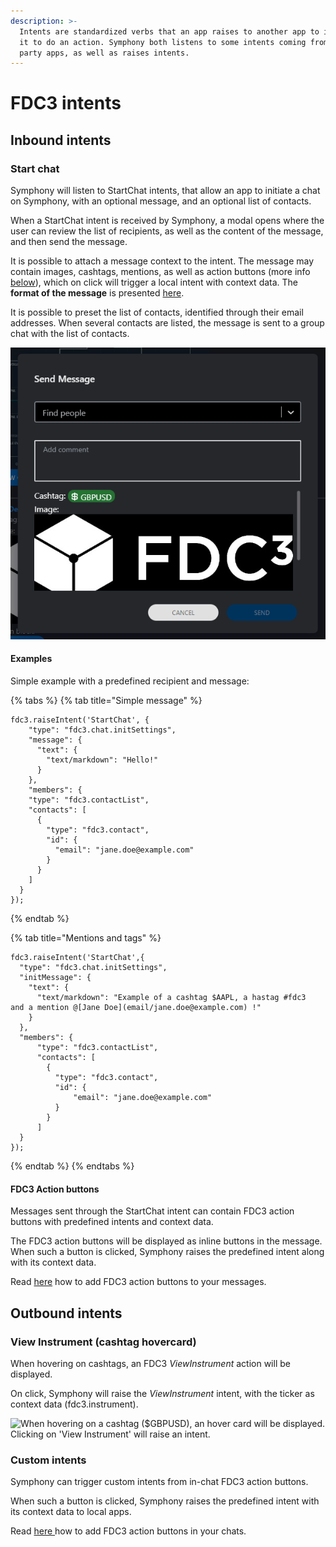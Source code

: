 ```yaml
---
description: >-
  Intents are standardized verbs that an app raises to another app to instruct
  it to do an action. Symphony both listens to some intents coming from third
  party apps, as well as raises intents.
---
```


# FDC3 intents

## Inbound intents

### Start chat

Symphony will listen to StartChat intents, that allow an app to initiate a chat on Symphony, with an optional message, and an optional list of contacts.&#x20;

When a StartChat intent is received by Symphony, a modal opens where the user can review the list of recipients, as well as the content of the message, and then send the message.

It is possible to attach a message context to the intent. The message may contain images, cashtags, mentions, as well as action buttons (more info [below](./#fdc3-action-buttons)), which on click will trigger a local intent with context data. The **format of the message** is presented [here](message-format.md).

It is possible to preset the list of contacts, identified through their email addresses. When several contacts are listed, the message is sent to a group chat with the list of contacts.

![When receiving a StartChat intent, Symphony will display a modal dialog with the message content.](<../../../.gitbook/assets/image (4).png>)

#### Examples

Simple example with a predefined recipient and message:

{% tabs %}
{% tab title="Simple message" %}
```
fdc3.raiseIntent('StartChat', {
    "type": "fdc3.chat.initSettings",
    "message": {
      "text": {
        "text/markdown": "Hello!"
      }
    },
    "members": {
    "type": "fdc3.contactList",
    "contacts": [
      {
        "type": "fdc3.contact",
        "id": {
          "email": "jane.doe@example.com"
        }
      }
    ]
  }
});
```
{% endtab %}

{% tab title="Mentions and tags" %}
```
fdc3.raiseIntent('StartChat',{
  "type": "fdc3.chat.initSettings",
  "initMessage": {
    "text": {
      "text/markdown": "Example of a cashtag $AAPL, a hastag #fdc3  and a mention @[Jane Doe](email/jane.doe@example.com) !"
    }
  },
  "members": {
      "type": "fdc3.contactList",
      "contacts": [
        {
          "type": "fdc3.contact",
          "id": {
              "email": "jane.doe@example.com"
          }
        }
      ]
  }
});
```
{% endtab %}
{% endtabs %}

#### FDC3 Action buttons

Messages sent through the StartChat intent can contain FDC3 action buttons with predefined intents and context data.

The FDC3 action buttons will be displayed as inline buttons in the message. When such a button is clicked, Symphony raises the predefined intent along with its context data.&#x20;

Read [here](https://app.gitbook.com/o/-MB5vuhMZDPnMHgoaIX-/s/-MB51RkjSmfA\_ejydg4M-3415978100/\~/changes/BeNT7JQ1eO6nLDxYh3su/embedded-modules/desktop-interoperability/fdc3-intents/message-format) how to add FDC3 action buttons to your messages.

## **Outbound intents**

### **View Instrument (cashtag hovercard)**&#x20;

When hovering on cashtags, an FDC3 _ViewInstrument_ action will be displayed.&#x20;

On click, Symphony will raise the _ViewInstrument_ intent, with the ticker as context data (fdc3.instrument).

![When hovering on a cashtag ($GBPUSD), an hover card will be displayed. Clicking on 'View Instrument' will raise an intent.](https://3306294353-files.gitbook.io/\~/files/v0/b/gitbook-x-prod.appspot.com/o/spaces%2FjdueX6WkTUFwlOWFEXjw%2Fuploads%2FeJ4XIKR1ODYCaQk8V4rq%2FScreenshot%202022-05-06%20170043.png?alt=media\&token=f2d680e1-88ce-405b-8dfc-f3836c184847)

### **Custom intents**

Symphony can trigger custom intents from in-chat FDC3 action buttons.&#x20;

When such a button is clicked, Symphony raises the predefined intent with its context data to local apps.

Read [here ](message-format.md)how to add FDC3 action buttons in your chats.
